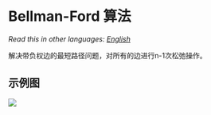 # Bellman-Ford 算法

_Read this in other languages:_
[_English_](README.md)

解决带负权边的最短路径问题，对所有的边进行n-1次松弛操作。

## 示例图

![](https://gitee.com/geekhall/pic/raw/main/img/20211007152349.png)
